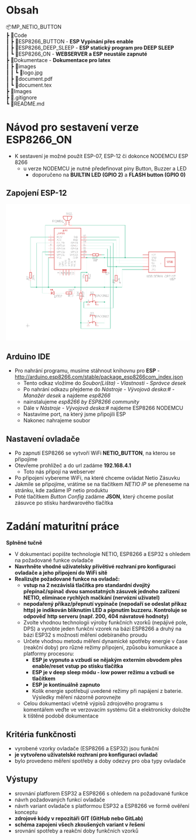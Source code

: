 # Obsah
📦MP_NETIO_BUTTON  
 ┣ 📂Code  
 ┃ ┣ 📂ESP8266_BUTTON - **ESP Vypínání přes enable**  
 ┃ ┣ 📂ESP8266_DEEP_SLEEP - **ESP statický program pro DEEP SLEEP**  
 ┃ ┗ 📂ESP8266_ON - **WEBSERVER a ESP neustále zapnuté**  
 ┣ 📂Dokumentace - **Dokumentace pro latex**  
 ┃ ┣ 📂images  
 ┃ ┃ ┗ 📜logo.jpg  
 ┃ ┣ 📜document.pdf   
 ┃ ┗ 📜document.tex  
 ┣ 📂Images  
 ┣ 📜.gitignore  
 ┗ 📜README.md  
# Návod pro sestavení verze ESP8266_ON
- K sestavení je možné použít ESP-07, ESP-12 či dokonce NODEMCU ESP 8266
	- u verze NODEMCU je nutné předefinovat piny Button, Buzzer a LED
		- doporučeno na **BUILTIN LED (GPIO 2)** a **FLASH button (GPIO 0)**
## Zapojení ESP-12
![ESP SCHÉMA](Code/ESP8266_ON/ESP8266_ON.png)
## Arduino IDE
- Pro nahrání programu, musíme stáhnout knihovnu pro **ESP** - http://arduino.esp8266.com/stable/package_esp8266com_index.json
	- Tento odkaz vložíme do *Soubor(Lišta) - Vlastnosti - Správce desek*
	- Po nahrání odkazu přejdeme do *Nástroje - Vývojová deska:# - Manažér desek* a najdeme *esp8266*
	- nainstalujeme *esp8266 by ESP8266 community*
	- Dále v *Nástroje - Vývojová deska:#* najdeme ESP8266 NODEMCU
	- Nastavíme port, na který jsme připojili ESP
	- Nakonec nahrajeme soubor
## Nastavení ovladače
- Po zapnutí ESP8266 se vytvoří WiFi **NETIO_BUTTON**, na kterou se připojíme
- Otevřeme prohlížeč a do url zadáme **192.168.4.1**
	- Toto nás připojí na webserver
- Po připojení vybereme WiFi, na které chceme ovládat Netio Zásuvku
- Jakmile se připojíme, vrátíme se na tlačítkem *NETIO IP* se přeneseme na stránku, kde zadáme IP netio produktu
- Poté tlačítkem *Button Config* zadáme **JSON**, který chceme posílat zásuvce po stisku hardwarového tlačítka

# Zadání maturitní práce
**Splněné tučně**
- V dokumentaci popište technologie NETIO, ESP8266 a ESP32 s ohledem na požadované funkce ovladače
- **Navrhněte vhodné uživatelsky přívětivé rozhraní pro konfiguraci ovladače a jeho
připojení do WiFi sítě**
- **Realizujte požadované funkce na ovladač:**
	- **vstup na 2 nezávislá tlačítka pro standardní dvojitý přepínač/spínač dvou samostatných zásuvek jednoho zařízení NETIO, eliminace rychlých mačkání (nervózní uživatel)**
	- **nepodařený příkaz/přepnutí vypínače (nepodaří se odeslat příkaz http) je indikován bliknutím LED a pípnutím buzzeru. Kontroluje se odpověď http serveru
(např. 200, 404 návratové hodnoty)**
	- Zvolte vhodnou technologii výroby funkčních vzorků (nepájivé pole, DPS) a vyrobte jeden funkční vzorek na bázi ESP8266 a druhý na bázi ESP32 s možností měření odebíraného proudu
	- Určete vhodnou metodu měření dynamické spotřeby energie v čase (reakční doby) pro různé režimy připojení, způsobu komunikace a platformy procesoru:
		- **ESP je vypnuto a vzbudí se nějakým externím obvodem přes enable/reset vstup po stisku tlačítka**
		- **ESP je v deep sleep módu - low power režimu a vzbudí se tlačítkem**
 		- **ESP je kontinuálně zapnuto**
		- Kolik energie spotřebují uvedené režimy při napájení z baterie. Výsledky měření názorně porovnejte
	- Celou dokumentaci včetně výpisů zdrojového programu s komentářem veďte ve verzovacím systému Git a elektronicky doložte k tištěné podobě dokumentace
## Kritéria funkčnosti
- vyrobené vzorky ovladače (ESP8266 a ESP32) jsou funkční
- **je vytvořeno uživatelské rozhraní pro konfiguraci ovladač**
- bylo provedeno měření spotřeby a doby odezvy pro oba typy ovladače

## Výstupy
- srovnání platforem ESP32 a ESP8266 s ohledem na požadované funkce
- návrh požadovaných funkcí ovladače
- návrh variant ovladače s platformou ESP32 a ESP8266 ve formě ověření konceptu
- **zdrojové kódy v repozitáři GIT (GitHub nebo GitLab)**
- **schéma zapojeni všech zkoušených variant v řešení**
- srovnání spotřeby a reakční doby funkčních vzorků
